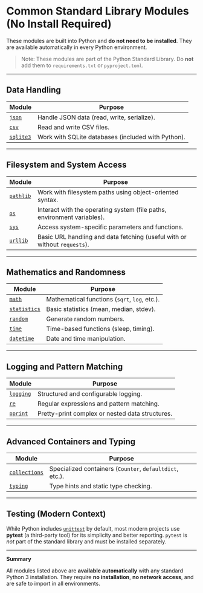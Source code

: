 # Common Standard Library Modules (No Install Required)

These modules are built into Python and **do not need to be installed**.
They are available automatically in every Python environment.

> Note: These modules are part of the Python Standard Library.
> Do **not** add them to `requirements.txt` or `pyproject.toml`.

---

## Data Handling

| Module | Purpose |
|---------|----------|
| [`json`](https://docs.python.org/3/library/json.html) | Handle JSON data (read, write, serialize). |
| [`csv`](https://docs.python.org/3/library/csv.html) | Read and write CSV files. |
| [`sqlite3`](https://docs.python.org/3/library/sqlite3.html) | Work with SQLite databases (included with Python). |

---

## Filesystem and System Access

| Module | Purpose |
|---------|----------|
| [`pathlib`](https://docs.python.org/3/library/pathlib.html) | Work with filesystem paths using object-oriented syntax. |
| [`os`](https://docs.python.org/3/library/os.html) | Interact with the operating system (file paths, environment variables). |
| [`sys`](https://docs.python.org/3/library/sys.html) | Access system-specific parameters and functions. |
| [`urllib`](https://docs.python.org/3/library/urllib.html) | Basic URL handling and data fetching (useful with or without `requests`). |

---

## Mathematics and Randomness

| Module | Purpose |
|---------|----------|
| [`math`](https://docs.python.org/3/library/math.html) | Mathematical functions (`sqrt`, `log`, etc.). |
| [`statistics`](https://docs.python.org/3/library/statistics.html) | Basic statistics (mean, median, stdev). |
| [`random`](https://docs.python.org/3/library/random.html) | Generate random numbers. |
| [`time`](https://docs.python.org/3/library/time.html) | Time-based functions (sleep, timing). |
| [`datetime`](https://docs.python.org/3/library/datetime.html) | Date and time manipulation. |

---

## Logging and Pattern Matching

| Module | Purpose |
|---------|----------|
| [`logging`](https://docs.python.org/3/library/logging.html) | Structured and configurable logging. |
| [`re`](https://docs.python.org/3/library/re.html) | Regular expressions and pattern matching. |
| [`pprint`](https://docs.python.org/3/library/pprint.html) | Pretty-print complex or nested data structures. |

---

## Advanced Containers and Typing

| Module | Purpose |
|---------|----------|
| [`collections`](https://docs.python.org/3/library/collections.html) | Specialized containers (`Counter`, `defaultdict`, etc.). |
| [`typing`](https://docs.python.org/3/library/typing.html) | Type hints and static type checking. |

---

## Testing (Modern Context)

While Python includes [`unittest`](https://docs.python.org/3/library/unittest.html) by default,
most modern projects use **pytest** (a third-party tool) for its simplicity and better reporting.
`pytest` is *not* part of the standard library and must be installed separately.

---

**Summary**

All modules listed above are **available automatically** with any standard Python 3 installation.
They require **no installation**, **no network access**, and are safe to import in all environments.

